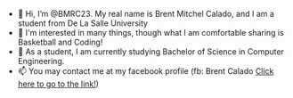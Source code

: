 - 👋 Hi, I’m @BMRC23. My real name is Brent Mitchel Calado, and I am a student from De La Salle University
- 👀 I'm interested in many things, though what I am comfortable sharing is Basketball and Coding!
- 🌱 As a student, I am currently studying Bachelor of Science in Computer Engineering.
- 📫 You may contact me at my facebook profile (fb: Brent Calado [Click here to go to the link!](https://www.facebook.com/brent.calado/))

<!---
BMRC23/BMRC23 is a ✨ special ✨ repository because its `README.md` (this file) appears on your GitHub profile.
You can click the Preview link to take a look at your changes.
--->

